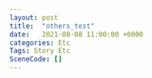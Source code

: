 ```yaml
---
layout: post
title:  "others_test"
date:   2021-08-08 11:00:00 +0000
categories: Etc
Tags: Story Etc
SceneCode: []
---
```

